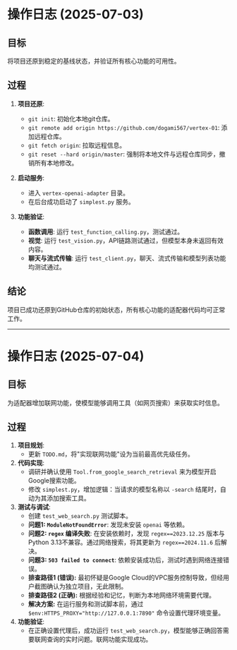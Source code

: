 # 操作日志 (2025-07-03)

## 目标
将项目还原到稳定的基线状态，并验证所有核心功能的可用性。

## 过程

1.  **项目还原**:
    *   `git init`: 初始化本地git仓库。
    *   `git remote add origin https://github.com/dogami567/vertex-01`: 添加远程仓库。
    *   `git fetch origin`: 拉取远程信息。
    *   `git reset --hard origin/master`: 强制将本地文件与远程仓库同步，撤销所有本地修改。

2.  **启动服务**:
    *   进入 `vertex-openai-adapter` 目录。
    *   在后台成功启动了 `simplest.py` 服务。

3.  **功能验证**:
    *   **函数调用**: 运行 `test_function_calling.py`，测试通过。
    *   **视觉**: 运行 `test_vision.py`，API链路测试通过，但模型本身未返回有效内容。
    *   **聊天与流式传输**: 运行 `test_client.py`，聊天、流式传输和模型列表功能均测试通过。

## 结论
项目已成功还原到GitHub仓库的初始状态，所有核心功能的适配器代码均可正常工作。 

---

# 操作日志 (2025-07-04)

## 目标
为适配器增加联网功能，使模型能够调用工具（如网页搜索）来获取实时信息。

## 过程
1.  **项目规划**:
    *   更新 `TODO.md`，将"实现联网功能"设为当前最高优先级任务。
2.  **代码实现**:
    *   调研并确认使用 `Tool.from_google_search_retrieval` 来为模型开启Google搜索功能。
    *   修改 `simplest.py`，增加逻辑：当请求的模型名称以 `-search` 结尾时，自动为其添加搜索工具。
3.  **测试与调试**:
    *   创建 `test_web_search.py` 测试脚本。
    *   **问题1: `ModuleNotFoundError`**: 发现未安装 `openai` 等依赖。
    *   **问题2: `regex` 编译失败**: 在安装依赖时，发现 `regex==2023.12.25` 版本与Python 3.13不兼容。通过网络搜索，将其更新为 `regex==2024.11.6` 后解决。
    *   **问题3: `503 failed to connect`**: 依赖安装成功后，测试时遇到网络连接错误。
    *   **排查路径1 (错误):** 最初怀疑是Google Cloud的VPC服务控制导致，但经用户截图确认为独立项目，无此限制。
    *   **排查路径2 (正确):** 根据经验和记忆，判断为本地网络环境需要代理。
    *   **解决方案:** 在运行服务和测试脚本前，通过 `$env:HTTPS_PROXY="http://127.0.0.1:7890"` 命令设置代理环境变量。
4.  **功能验证**:
    *   在正确设置代理后，成功运行 `test_web_search.py`，模型能够正确回答需要联网查询的实时问题。联网功能实现成功。 